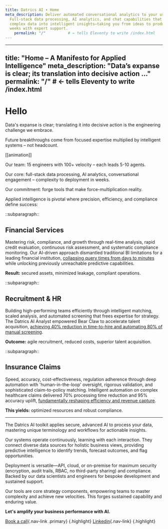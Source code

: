 ```yaml
---
title: Datrics AI ∙ Home
meta_description: Deliver automated conversational analytics to your users.
  Full-stack data processing, AI analytics, and chat capabilities that transform
  complex data into intelligent insights—taking you from ideas to production in
  weeks with expert support.
	permalink: "/"          # ← tells Eleventy to write /index.html
---
```


---
title: "Home – A Manifesto for Applied Intelligence"
meta_description: "Data’s expanse is clear; its translation into decisive action …"
permalink: "/"          # ← tells Eleventy to write /index.html
---

# Hello

Data's expanse is clear; translating it into decisive action is the engineering challenge we embrace.

Future breakthroughs come from focused expertise multiplied by intelligent systems – not headcount.

[[animation]]

Our team: 15 engineers with 100+ velocity – each leads 5-10 agents.

Our core: full-stack data processing, AI analytics, conversational engagement – complexity to deployment in weeks.

Our commitment: forge tools that make force-multiplication reality.

Applied intelligence is pivotal where precision, efficiency, and compliance define success:

::subparagraph::
## Financial Services

Mastering risk, compliance, and growth through real-time analysis, rapid credit evaluation, continuous risk assessment, and systematic compliance monitoring. Our AI-driven approach dismantled traditional BI limitations for a leading financial institution, [collapsing query times from days to minutes](https://www.datrics.ai/success-stories/revolutionizing-business-intelligence-in-a-leading-financial-institution-through-ai-driven-insights) while unlocking previously unreachable predictive capabilities.

**Result:** secured assets, minimized leakage, compliant operations.

::subparagraph::
## Recruitment & HR

Building high-performing teams efficiently through intelligent matching, scaled analysis, and automated screening that frees expertise for strategy. The Datrics AI Analyst empowered Bear Claw to accelerate talent acquisition, [achieving 40% reduction in time-to-hire and automating 80% of manual screening](https://www.datrics.ai/success-stories/faster-hiring-better-matches-datrics-ai-analyst-boosts-bear-claws-recruitment-process).

**Outcome:** agile recruitment, reduced costs, superior talent acquisition.

::subparagraph::
## Insurance Claims

Speed, accuracy, cost-effectiveness, regulation adherence through deep automation with 'human-in-the-loop' oversight, rigorous validation, and sophisticated claim-to-policy matching. Intelligent automation on complex healthcare claims delivered 70% processing time reduction and 95% accuracy uplift, [fundamentally reshaping efficiency and revenue capture](https://www.datrics.ai/success-stories/scalable-ai-automation-for-healthcare-claims-coverage-revenue-cycle-operations).

**This yields:** optimized resources and robust compliance.

- - -

The Datrics AI toolkit applies secure, advanced AI to process your data, mastering unique terminology and workflows for actionable insights.

Our systems operate continuously, learning with each interaction. They connect diverse data sources for holistic business views, providing predictive intelligence to identify trends, forecast outcomes, and flag opportunities.

Deployment is versatile—API, cloud, or on-premise for maximum security (encryption, audit trails, RBAC, no third-party sharing) and compliance. Backed by our data scientists and engineers for bespoke development and sustained support.

Our tools are core strategy components, empowering teams to master complexity and achieve new velocities. This forges sustained capability and enduring value.

**Let's amplify your business performance with AI.**

[Book a call](https://www.datrics.ai/contact-us){.nav-link .primary} {.highlight} [Linkedin](https://www.datrics.ai/contact-us){.nav-link} {.highlight}

